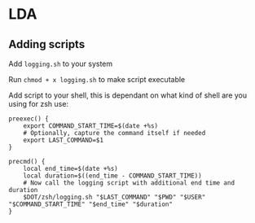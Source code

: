 # LDA

## Adding scripts

Add `logging.sh` to your system

Run `chmod + x logging.sh` to make script executable

Add script to your shell, this is dependant on what kind of shell are you using
for zsh use:

```
preexec() {
    export COMMAND_START_TIME=$(date +%s)
    # Optionally, capture the command itself if needed
    export LAST_COMMAND=$1
}

precmd() {
    local end_time=$(date +%s)
    local duration=$((end_time - COMMAND_START_TIME))
    # Now call the logging script with additional end time and duration
    $DOT/zsh/logging.sh "$LAST_COMMAND" "$PWD" "$USER" "$COMMAND_START_TIME" "$end_time" "$duration"
}

```
